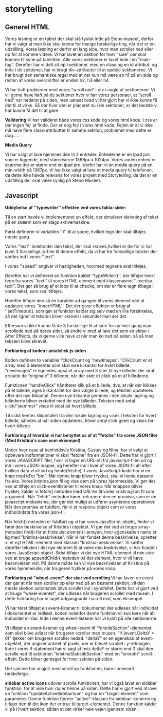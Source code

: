 # storytelling

## Generel HTML 
Vores løsning er en tablet der skal stå fysisk inde på Steno museet, derfor har vi valgt at man ikke skal kunne for mange forskellige ting, når det er en udstilling. Vores løsning er derfor en lang side, hvor man scroller ned eller op for at komme videre. Vi har lavet en sektion for hver "side" der skal komme til syne på tabletten. Alle vores sektioner er lavet inde i en "main-tag". Derefter har vi delt alt op i sektioner, med en class og en id attribut. og inde i de sektioner, har vi brugt div-attributter til at opdele sektionerne. Vi har brugt den semantiske regel med at der kun må være en h1 på en side og resten af vores overskrifter er enden h2, h3 eller h4. 

Vi har haft problemer med vores "scroll ned"- div i nogle af sektionerne. Vi vil gerne have haft på de sektioner hvor vi har vores personaer, at "scroll ned" var nederst på siden, men uanset hvad vi har gjort  har vi ikke kunne få det til at virke. Så der hvor den er placeret nu i de sektioner, er det bedste vi har kunne få det til at gøre 

**Validering**
Vi har valideret både vores css kode og vores html kode. I css er der ingen fejl at finde. Der er dog fejl i vores html kode. Fejlen er at vi ikke må have flere class-attributter til samme sektion, problemet med dette er dog.....

**Media Query**

Vi har valgt at lave hjemmesiden til 2 enheder. Enhederne er en Ipad pro som er liggende, med størrelserne 1366px x 1024px. Vores anden enhed er skærme der er større end en ipad pro, derfor har vi en media query på en min-width på 1367px. Vi har ikke valgt at lave et media query til telefonen, da dette ikke havde relevans for vores projekt med Storytelling, da det er en udstilling der skal være synlig på Steno Museet. 


## Javascript

**Uddybelse af ''typewriter'' effekten ved vores fakta-sider:**


Til en start havde vi implementeret en effekt, der simulerer skrivning af tekst på en skærm som en slags skrivemaskine.

Først definerer vi variablen  ''i'' til at spore, hvilket tegn der skal tilføjes næste gang. 

Vores ''text'' indeholder den tekst, der skal skrives,hvilket er derfor vi har lavet 3 forskellige js-filer til denne effekt, da vi har tre forskellige teskter der sættes ind i vores ''text''.

I vores ''speed'' angiver vi hastigheden, hvormed tegnene skal tilføjes. 

Derefter har vi defineret en funktion kaldet ''typeWriter()'', der  tilføjer hvert tegn fra vores ''text'' til vores HTML-element med klassenavnet ''.overlay-text''. Det gør så brug af et loop til at checke, om der er flere tegn tilbage i vores tekst, som skal tilføjes.

Herefter tilføjer den så én karakter ad gangen til vores element ved at opdatere vores ''innerHTML''. Det der giver effekten er brug af ''setTimeout(), som gør at funktion kalder sig selv med en lille forsinkelse, så det ligner at teksten bliver skrevet i sekundet man ser det. 

Eftersom vi ikke kunne få de 3 forskellige til at køre for ny hver gang man scrollede ned på deres sider, så endte vi med at lave det som en video i After Effects, da vi gerne ville have at når man ko ned på siden, så så man teksten blive skrevet.


**Forklaring af koden i antalclick.js siden**

Koden definere to variabler “clickCount og “newImages”. “ClikCount er et array med 3 elementer som skal vise klikantal for hvert billede. 
“newImages” er ligeledes også et array med 3 stier til nye billeder der skal erstatte de “originale” 3 billeder, når der sker et click på et af billederne. 

Funktionen “handleClick” håndterer klik på et billede, dvs. at når der klikkes på et billede, øges klikantallet for den valgte billede, og teksten opdateres efter det nye klikantal. Denne nye klikantal gemmes i den lokale lagring og billederne bliver erstattet med de nye billeder. Teksten med antal click/“stemmer” vises til sidst på hvert billede. 

Til sidst hentes klikantallet fra den lokale lagring og vises i teksten for hvert billede, således at når siden opdateres, bliver antal click gemt og vises for hvert billede. 



**Forklaring af hvordan vi har benyttet os af at "fetche" fra vores JSON filer (Med Kristina's case som eksempel)**

Under hver case af henholdsvis Kristina, Gustav og Nina, har vi valgt at opbevare indformationer vi skal “fetche” fra en JSON-fil. Dette har vi gjort i vores JAVASCRIPT filer, hvor vi tager en URL-sti fra javascript-filen ud og ind i vores JSON-mappe, og herefter ind i hver af vores JSON-fil alt efter hvilken data vi vil ind og hente(fetche). 
I vores JavaScript-kode har vi en knap med id'et "btn". Når denne knap bliver trykket, skal vi hente dataene fra eks. Vores kristina.json fil og vise dem på vores hjemmeside. Vi gør det ved at tilføje en click-eventlistener til vores knap. Når knappen bliver trykket, kalder vi fetch() metoden med URL'en til vores kristina.json fil som argument. 
Når “fetch” metoden kører, returnere den en promise, som er en javascript mekanisme, der gør det muligt at udfører asynkrone operationer. Når den promise er fuldført, får vi et respons-objekt som er vores indhold/data fra vores json-fil.

Når fetch() metoden er fuldført og vi har vores JavaScript-objekt, finder vi først den beskrivelse af Kristina i objektet. Vi gør det ved at bruge array-metoden find() for at finde det element i arrayen, hvor egenskaben name er lig med "kristina-beskrivelse". Når vi har fundet denne beskrivelse, opretter vi et nyt HTML-element med klassen "kristina-beskrivelse". Vi sætter derefter teksten i det nye element til at være den beskrivelse, vi har fundet i vores JavaScript-objekt.
Sidst tilføjer vi det nye HTML-element til min side ved at bruge appendChild() metoden på det element, hvor vi vil have beskrivelsen vist. På denne måde kan vi vise beskrivelsen af Kristina på vores hjemmeside, når brugeren trykker på vores knap.


**Forklaring på "wheel-event" der sker ved scrolling**
Vi har laven en event der gør at når man scroller op eller ned på en bestemt sektion, vil den næste sketion automatisk blive scrollet ind i synsfeltet. Dette har vi gjort ved at bruge "wheel-eventet", der udløses når brugeren scroller med musen. I dette forklaring har vi taget udgangpunkt i scroll ned, som eksempel. 

Vi har først tilføjet en event-listener til dokumentet der udløses når indholdet i dokumentet er indlæst. koden indenfor denne funktion vil kun køre når alt indholdet er klar. Inde i denne event-listener har vi kaldt på alle sektionerne. 

Vi tilføjer en event-listener og wheel-event til "forsideSection"-elementet, som skal blive udløst når brugeren scroller med musen. "if (event.DeltaY > 0)" tjekker om brugeren scroller nedad. "deltaY" er en egenskab af event-objektet, der angiver antalet af pixels, der er blevet scrollet i y-retningen. Inde i vores if-statement har vi sagt at hvis deltaY er større end 0 skal den scrolle ned til sektionen "kristinaStatistikSection" med en "smooth" scroll-effekt. Dette bliver gentaget for hver sektion på siden.

Det samme har vi gjort med scroll op funktionen, bare i omvendt rækkefølge. 

**sidebar active icons**
udover scrolle funktionen, har vi også lavet en sidebar funktion, for at vise hvor du er henne på siden. Dette har vi gjort ved at lave en funktion "updateActiveSidebarIcon" og har en "target-element" som parametre. Denne funktion fjerner "active"-klassen fra sidebar-ikonerne og tilføjer den til det ikon der er true til target-elementet. Denne funktion kalder vi på i hvert sektion, sådan at det virker hele vejen igennem siden. 

